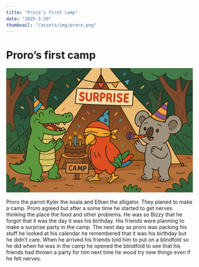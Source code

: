 ```yaml
---
title: "Proro’s first camp"
date: "2025-3-29"
thumbnail: "/assets/img/proro.png"
---
```


# Proro’s first camp

![Proro and friends](/assets/img/proro.png)

Proro the parrot Kyler the koala and Ethan the alligator. They planed to make a camp. Proro agreed but after a some time he started to get nerves thinking the place the food and other problems. He was so Bizzy that he forgot that it was the day it was his birthday. His friends were planning to make a surprise party in the camp. The next day as proro was packing his stuff he looked at his calendar he remembered that it was his birthday but he didn’t care. When he arrived his friends told him to put on a blindfold so he did when he was in the camp he opened the blindfold to see that his friends had thrown a party for him next time he wood try new things even if he felt nerves.